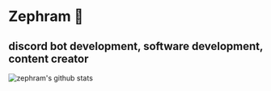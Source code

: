 # Zephram :rocket:
## discord bot development, software development, content creator
![zephram's github stats](https://github-readme-stats.vercel.app/api?username=zkrnn&theme=radical&show_icons=true)
